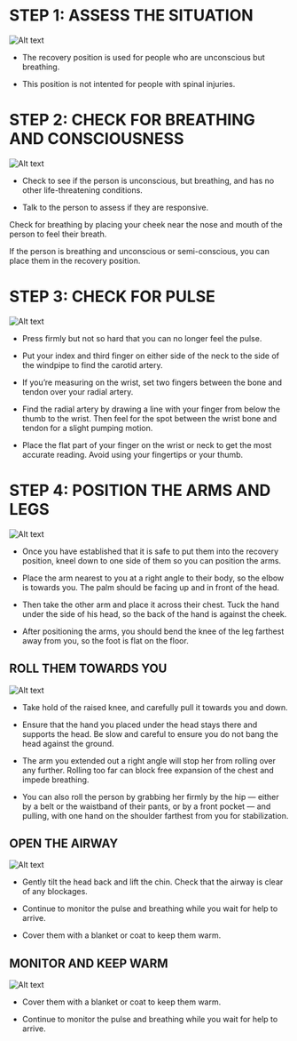 # STEP 1: ASSESS THE SITUATION

![Alt text](/Images/AdultShock/adultShock9.jpg)

- The recovery position is used for people who are unconscious but breathing.

- This position is not intented for people with spinal injuries.

# STEP 2: CHECK FOR BREATHING AND CONSCIOUSNESS

![Alt text](/Images/AdultShock/adultShock2.jpg)

- Check to see if the person is unconscious, but breathing, and has no other life-threatening conditions.

- Talk to the person to assess if they are responsive.

Check for breathing by placing your cheek near the nose and mouth of the person to feel their breath.

If the person is breathing and unconscious or semi-conscious, you can place them in the recovery position.

# STEP 3: CHECK FOR PULSE

![Alt text](/Images/AdultShock/adultShock7.jpg)

- Press firmly but not so hard that you can no longer feel the pulse.

- Put your index and third finger on either side of the neck to the side of the windpipe to find the carotid artery.

- If you’re measuring on the wrist, set two fingers between the bone and tendon over your radial artery.

- Find the radial artery by drawing a line with your finger from below the thumb to the wrist. Then feel for the spot between the wrist bone and tendon for a slight pumping motion.

- Place the flat part of your finger on the wrist or neck to get the most accurate reading. Avoid using your fingertips or your thumb.

# STEP 4: POSITION THE ARMS AND LEGS

![Alt text](/Images/AdultShock/adultShock3.jpg)

- Once you have established that it is safe to put them into the recovery position, kneel down to one side of them so you can position the arms.

- Place the arm nearest to you at a right angle to their body, so the elbow is towards you. The palm should be facing up and in front of the head.

- Then take the other arm and place it across their chest. Tuck the hand under the side of his head, so the back of the hand is against the cheek.

- After positioning the arms, you should bend the knee of the leg farthest away from you, so the foot is flat on the floor.

## ROLL THEM TOWARDS YOU

![Alt text](/Images/AdultShock/adultShock4.jpg)

- Take hold of the raised knee, and carefully pull it towards you and down.

- Ensure that the hand you placed under the head stays there and supports the head. Be slow and careful to ensure you do not bang the head against the ground.

- The arm you extended out a right angle will stop her from rolling over any further. Rolling too far can block free expansion of the chest and impede breathing.

- You can also roll the person by grabbing her firmly by the hip — either by a belt or the waistband of their pants, or by a front pocket — and pulling, with one hand on the shoulder farthest from you for stabilization.

## OPEN THE AIRWAY

![Alt text](/Images/AdultCPR/adultCPR25.jpg)

- Gently tilt the head back and lift the chin. Check that the airway is clear of any blockages.

- Continue to monitor the pulse and breathing while you wait for help to arrive.

- Cover them with a blanket or coat to keep them warm.

## MONITOR AND KEEP WARM

![Alt text](/Images/AdultCPR/adultCPR20.jpg)

- Cover them with a blanket or coat to keep them warm.

- Continue to monitor the pulse and breathing while you wait for help to arrive.
